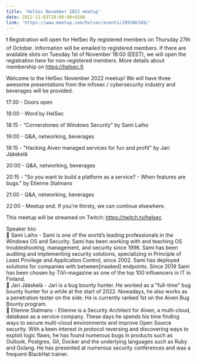 ```yaml
---
title: 'HelSec November 2022 meetup'
date: 2022-11-03T18:00:00+0200
link: 'https://www.meetup.com/helsec/events/289306349/'
---
```


❗ Registration will open for HelSec Ry registered members on Thursday 27th of October. Information will be emailed to registered members. If there are available slots on Tuesday 1st of November 18:00 (EEST), we will open the registration here for non-registered members. More details about membership on <https://helsec.fi>

 Welcome to the HelSec November 2022 meetup! We will have three awesome presentations from the infosec / cybersecurity industry and beverages will be provided.

 17:30 - Doors open

 18:00 - Word by HelSec

 18:15 - “Cornerstones of Windows Security” by Sami Laiho

 19:00 - Q&A, networking, beverages

 19:15 - "Hacking Aiven managed services for fun and profit" by Jari Jääskelä

 20:00 - Q&A, networking, beverages

 20:15 - "So you want to build a platform as a service? - When features are bugs." by Etienne Stalmans

 21:00 - Q&A, networking, beverages

 22:00 - Meetup end. If you're thirsty, we can continue elsewhere.

 This meetup will be streamed on Twitch: <https://twitch.tv/helsec>

 Speaker bio:  
🔷 Sami Laiho - Sami is one of the world’s leading professionals in the Windows OS and Security. Sami has been working with and teaching OS troubleshooting, management, and security since 1996. Sami has been auditing and implementing security solutions, specializing in Principle of Least Privilege and Application Control, since 2002. Sami has deployed solutions for companies with between[masked] endpoints. Since 2019 Sami has been chosen by TiVi-magazine as one of the top 100 influencers in IT in Finland.  
🔷 Jari Jääskelä - Jari is a bug bounty hunter. He worked as a "full-time" bug bounty hunter for a while at the start of 2022. Nowadays, he also works as a penetration tester on the side. He is currently ranked 1st on the Aiven Bug Bounty program.  
🔷 Etienne Stalmans - Etienne is a Security Architect for Aiven, a multi-cloud, database as a service company. These days he spends his time finding ways to secure multi-cloud environments and improve Open Source security. With a keen interest in protocol reversing and discovering ways to exploit logic flaws, he has found numerous bugs in products such as Outlook, Postgres, Git, Docker and the underlying languages such as Ruby and Golang. He has presented at numerous security conferences and was a frequent BlackHat trainer.

 